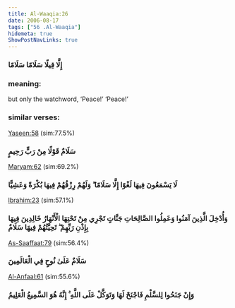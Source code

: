 ```yaml
---
title: Al-Waaqia:26
date: 2006-08-17
tags: ["56 .Al-Waaqia"]
hidemeta: true 
ShowPostNavLinks: true 
---
```

### إِلَّا قِيلًا سَلَامًا سَلَامًا
### meaning: 
but only the watchword, ‘Peace!’ ‘Peace!’
### similar verses: 

[Yaseen:58](/36/58) (sim:77.5%)

### سَلَامٌ قَوْلًا مِنْ رَبٍّ رَحِيمٍ

[Maryam:62](/19/62) (sim:69.2%)

### لَا يَسْمَعُونَ فِيهَا لَغْوًا إِلَّا سَلَامًا ۖ وَلَهُمْ رِزْقُهُمْ فِيهَا بُكْرَةً وَعَشِيًّا

[Ibrahim:23](/14/23) (sim:57.1%)

### وَأُدْخِلَ الَّذِينَ آمَنُوا وَعَمِلُوا الصَّالِحَاتِ جَنَّاتٍ تَجْرِي مِنْ تَحْتِهَا الْأَنْهَارُ خَالِدِينَ فِيهَا بِإِذْنِ رَبِّهِمْ ۖ تَحِيَّتُهُمْ فِيهَا سَلَامٌ

[As-Saaffaat:79](/37/79) (sim:56.4%)

### سَلَامٌ عَلَىٰ نُوحٍ فِي الْعَالَمِينَ

[Al-Anfaal:61](/8/61) (sim:55.6%)

### وَإِنْ جَنَحُوا لِلسَّلْمِ فَاجْنَحْ لَهَا وَتَوَكَّلْ عَلَى اللَّهِ ۚ إِنَّهُ هُوَ السَّمِيعُ الْعَلِيمُ
